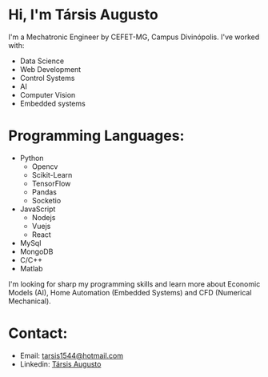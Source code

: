 # Hi, I'm Társis Augusto 

I'm a Mechatronic Engineer by CEFET-MG, Campus Divinópolis. I've worked with:

* Data Science
* Web Development
* Control Systems
* AI
* Computer Vision
* Embedded systems

# Programming Languages:
* Python
   * Opencv
   * Scikit-Learn
   * TensorFlow
   * Pandas
   * Socketio
* JavaScript
   * Nodejs
   * Vuejs
   * React
* MySql
* MongoDB
* C/C++
* Matlab

I'm looking for sharp my programming skills and learn more about Economic Models (AI), Home Automation (Embedded Systems) and CFD (Numerical Mechanical).

# Contact:
* Email: tarsis1544@hotmail.com
* Linkedin: [Társis Augusto](https://www.linkedin.com/in/társis-augusto-742742124)

<!--
**terc1997/terc1997** is a ✨ _special_ ✨ repository because its `README.md` (this file) appears on your GitHub profile.

Here are some ideas to get you started:

- 🔭 I’m currently working on ...
- 🌱 I’m currently learning ...
- 👯 I’m looking to collaborate on ...
- 🤔 I’m looking for help with ...
- 💬 Ask me about ...
- 📫 How to reach me: ...
- 😄 Pronouns: ...
- ⚡ Fun fact: ...
-->
